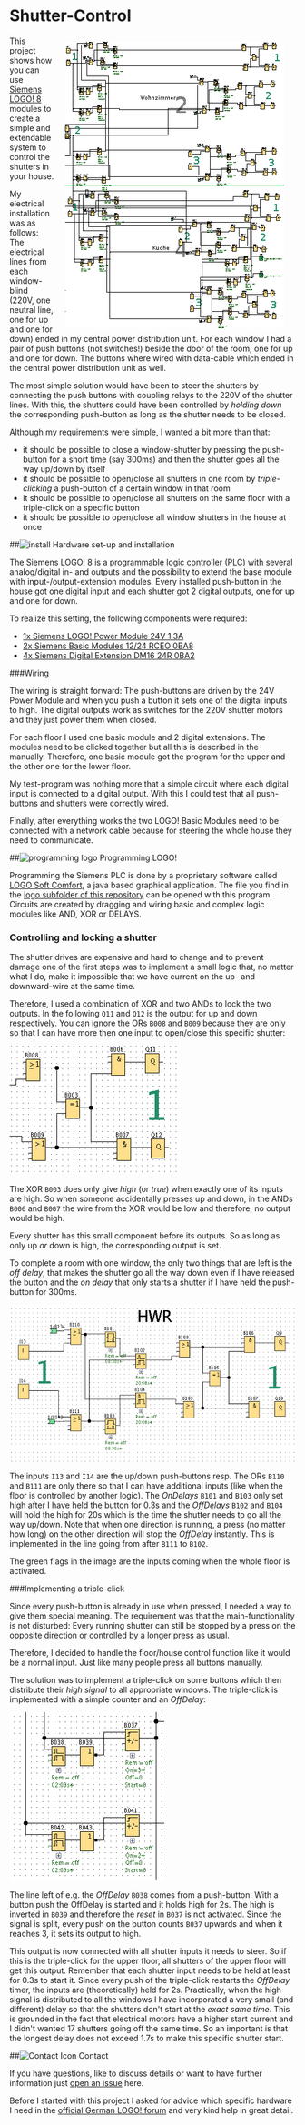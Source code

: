 # Shutter-Control
<img src="https://raw.githubusercontent.com/halirutan/Shutter-Control/master/img/cover.png" align="right" vspace="10" hspace="20" alt="LOGO Comfort Overview?">

This project shows how you can use [Siemens LOGO! 8](http://w3.siemens.com/mcms/programmable-logic-controller/en/logic-module-logo/Pages/new-product.aspx) modules to create a simple and extendable system to control the shutters in your house.

My electrical installation was as follows: The electrical lines from each window-blind (220V, one neutral line, one for up and one for down) ended in my central power distribution unit. For each window I had a pair of push buttons (not switches!) beside the door of the room; one for up and one for down. The buttons where wired with data-cable which ended in the central power distribution unit as well.

The most simple solution would have been to steer the shutters by connecting the push buttons with coupling relays to the 220V of the shutter lines. With this, the shutters could have been controlled by *holding down* the corresponding push-button as long as the shutter needs to be closed.

Although my requirements were simple, I wanted a bit more than that:

- it should be possible to close a window-shutter by pressing the push-button for a short time (say 300ms) and then the shutter goes all the way up/down by itself
- it should be possible to open/close all shutters in one room by *triple-clicking* a push-button of a certain window in that room
- it should be possible to open/close all shutters on the same floor with a triple-click on a specific button
- it should be possible to open/close all window shutters in the house at once

##![install](http://i.imgur.com/ayLRwo3.png) Hardware set-up and installation

The Siemens LOGO! 8 is a [programmable logic controller (PLC)](http://en.wikipedia.org/wiki/Programmable_logic_controller) with several analog/digital in- and outputs and the possibility to extend the base module with input-/output-extension modules. Every installed push-button in the house got one digital input and each shutter got 2 digital outputs, one for up and one for down.

To realize this setting, the following components were required:

- [1x Siemens LOGO! Power Module 24V 1.3A](https://mall.industry.siemens.com/mall/en/WW/Catalog/Product/6EP1331-1SH03)
- [2x Siemens Basic Modules 12/24 RCEO 0BA8](https://mall.industry.siemens.com/mall/en/us/Catalog/Product/6ED1052-2MD00-0BA8)
- [4x Siemens Digital Extension DM16 24R 0BA2](https://mall.industry.siemens.com/mall/en/us/Catalog/Product/6ED1055-1NB10-0BA2)

###Wiring

The wiring is straight forward: The push-buttons are driven by the 24V Power Module and when you push a button it sets one of the digital inputs to high. The digital outputs work as switches for the 220V shutter motors and they just power them when closed. 

For each floor I used one basic module and 2 digital extensions. The modules need to be clicked together but all this is described in the manually. Therefore, one basic module got the program for the upper and the other one for the lower floor.

My test-program was nothing more that a simple circuit where each digital input is connected to a digital output. With this I could test that all push-buttons and shutters were correctly wired.

Finally, after everything works the two LOGO! Basic Modules need to be connected with a network cable because for steering the whole house they need to communicate.

##![programming logo](http://i.imgur.com/iZbiTUl.png) Programming LOGO!

Programming the Siemens PLC is done by a proprietary software called [LOGO Soft Comfort](http://w3.siemens.com/mcms/programmable-logic-controller/en/logic-module-logo/demo-software/Pages/Default.aspx), a java based graphical application. The file you find in the [logo subfolder of this repository](https://github.com/halirutan/Shutter-Control/tree/master/logo) can be opened with this program. Circuits are created by dragging and wiring basic and complex logic modules like AND, XOR or DELAYS.

### Controlling and locking a shutter

The shutter drives are expensive and hard to change and to prevent damage one of the first steps was to implement a small logic that, no matter what I do, make it impossible that we have current on the up- and downward-wire at the same time.

Therefore, I used a combination of XOR and two ANDs to lock the two outputs. In the following `Q11` and `Q12` is the output for up and down respectively. You can ignore the ORs `B008` and `B009` because they are only so that I can have more then one input to open/close this specific shutter:

![lock](https://raw.githubusercontent.com/halirutan/Shutter-Control/master/img/window-lock.png)

The XOR `B003` does only give *high* (or *true*) when exactly one of its inputs are high. So when someone accidentally presses up and down, in the ANDs `B006` and `B007` the wire from the XOR would be low and therefore, no output would be high.

Every shutter has this small component before its outputs. So as long as only up *or* down is high, the corresponding output is set.

To complete a room with one window, the only two things that are left is the *off delay*, that makes the shutter go all the way down even if I have released the button and the *on delay* that only starts a shutter if I have held the push-button for 300ms.

![one room](https://raw.githubusercontent.com/halirutan/Shutter-Control/master/img/one-room.png)

The inputs `I13` and `I14` are the up/down push-buttons resp. The ORs `B110` and `B111` are only there so that I can have additional inputs (like when the floor is controlled by another logic). The *OnDelays* `B101` and `B103` only set high after I have held the button for 0.3s and the *OffDelays* `B102` and `B104` will hold the high for 20s which is the time the shutter needs to go all the way up/down. Note that when one direction is running, a press (no matter how long) on the other direction will stop the *OffDelay* instantly. This is implemented in the line going from after `B111` to `B102`.

The green flags in the image are the inputs coming when the whole floor is activated.

###Implementing a triple-click

Since every push-button is already in use when pressed, I needed a way to give them special meaning. The requirement was that the main-functionality is not disturbed: Every running shutter can still be stopped by a press on the opposite direction or controlled by a longer press as usual.

Therefore, I decided to handle the floor/house control function like it would be a normal input. Just like many people press all buttons manually.

The solution was to implement a triple-click on some buttons which then distribute their *high signal* to all appropriate windows. The triple-click is implemented with a simple counter and an *OffDelay*:

![triple-click](https://raw.githubusercontent.com/halirutan/Shutter-Control/master/img/tripple-click.png)

The line left of e.g. the *OffDelay* `B038` comes from a push-button. With a button push the OffDelay is started and it holds high for 2s. The high is inverted in `B039` and therefore the *reset* in `B037` is not activated. Since the signal is split, every push on the button counts `B037` upwards and when it reaches 3, it sets its output to high.

This output is now connected with all shutter inputs it needs to steer. So if this is the triple-click for the upper floor, all shutters of the upper floor will get this output. Remember that each shutter input needs to be held at least for 0.3s to start it. Since every push of the triple-click restarts the *OffDelay* timer, the inputs are (theoretically) held for 2s. Practically, when the high signal is distributed to all the windows I have incorporated a very small (and different) delay so that the shutters don't start at the *exact same time*.  This is grounded in the fact that electrical motors have a higher start current and I didn't wanted 17 shutters going off the same time. So an important is that the longest delay does not exceed 1.7s to make this specific shutter start.

##![Contact Icon](http://i.imgur.com/f15dshA.png) Contact

If you have questions, like to discuss details or want to have further information just [open an issue](https://github.com/halirutan/Shutter-Control/issues) here.

Before I started with this project I asked for advice which specific hardware I need in the [official German LOGO! forum](https://support.industry.siemens.com/tf/ww/de/posts/ist-das-der-logo-typ-und-konfiguration-die-ich-brauche/118886/?page=0&pageSize=10) and very kind help in great detail.